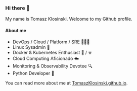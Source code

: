 ### Hi there 👋

My name is Tomasz Klosinski. Welcome to my Github profile.

#### About me

* DevOps / Cloud / Platform / SRE 👨🏻‍💻
* Linux Sysadmin 🐧
* Docker & Kubernetes Enthusiast 🐋 / ⎈
* Cloud Computing Aficionado ☁️  
* Monitoring & Observability Devotee 🔍
* Python Developer 🐍

You can read more about me at [TomaszKlosinski.github.io](https://tomaszklosinski.github.io/). 
